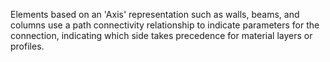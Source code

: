Elements based on an 'Axis' representation such as walls, beams, and columns use a path connectivity relationship to indicate parameters for the connection, indicating which side takes precedence for material layers or profiles.
